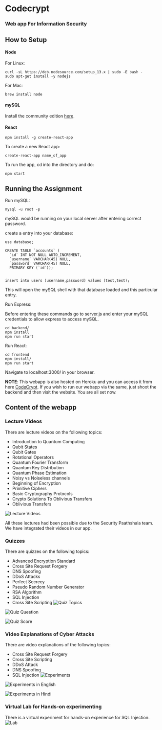 # Codecrypt
### Web app For Information Security

## How to Setup

#### Node

For Linux:

```
curl -sL https://deb.nodesource.com/setup_13.x | sudo -E bash -
sudo apt-get install -y nodejs
```

For Mac:

```
brew install node
```

#### mySQL

Install the community edition [here](https://www.digitalocean.com/community/tutorials/how-to-install-mysql-on-ubuntu-18-04).

#### React

```
npm install -g create-react-app
```

To create a new React app:

```
create-react-app name_of_app
```

To run the app, cd into the directory and do:

```
npm start
```

## Running the Assignment

Run mySQL:

```
mysql -u root -p
```

mySQL would be running on your local server after entering correct password.

create a entry into your database:

```
use database; 
```
```
CREATE TABLE `accounts` (
  `id` INT NOT NULL AUTO_INCREMENT,
  `username` VARCHAR(45) NULL,
  `password` VARCHAR(45) NULL,
  PRIMARY KEY (`id`));
  
```
```
insert into users (username,password) values (test,test);
```

This will open the mySQL shell with that database loaded and this particular entry.


Run Express:

Before entering these commands go to server.js and enter your mySQL credentials to allow express to access mySQL.
```
cd backend/
npm install
npm run start
```

Run React:

```
cd frontend
npm install/
npm run start
```

Navigate to localhost:3000/ in your browser.

**NOTE**: This webapp is also hosted on Heroku and you can access it from here [CodeCrypt](https://knowledge-secure.herokuapp.com/ "CodeCrypt"). If you wish to run our webapp via the same, just shoot the backend and then visit the website. You are all set now.


## Content of the webapp

### Lecture Videos

There are lecture videos on the following topics:

* Introduction to Quantum Computing
* Qubit States
* Qubit Gates
* Rotational Operators
* Quantum Fourier Transform
* Quantum Key Distribution
* Quantum Phase Estimation
* Noisy vs Noiseless channels
* Beginning of Encryption
* Primitive Ciphers
* Basic Cryptography Protocols
* Crypto Solutions To Oblivious Transfers
* Oblivious Transfers

![Lecture Videos](https://github.com/RaghavSaboo159/codecrypt/blob/main/images/lecture.png)

All these lectures had been possible due to the Security Paathshala team.
We have integrated their videos in our app.


### Quizzes

There are quizzes on the following topics:

* Advanced Encryption Standard
* Cross Site Request Forgery
* DNS Spoofing
* DDoS Attacks
* Perfect Secrecy
* Pseudo Random Number Generator
* RSA Algorithm
* SQL Injection
* Cross Site Scripting
![Quiz Topics](https://github.com/RaghavSaboo159/codecrypt/blob/main/images/quiz_in_english.jpeg)


![Quiz Question](https://github.com/RaghavSaboo159/codecrypt/blob/main/images/score.png)


![Quiz Score](https://github.com/RaghavSaboo159/codecrypt/blob/main/images/question.png)


### Video Explanations of Cyber Attacks

There are video explanations of the following topics:

* Cross Site Request Forgery
* Cross Site Scripting
* DDoS Attack
* DNS Spoofing
* SQL Injection
![Experiments](https://github.com/RaghavSaboo159/codecrypt/blob/main/images/videos.jpeg)


![Experiments in English](https://github.com/RaghavSaboo159/codecrypt/blob/main/images/experiments_in_english.jpeg)


![Experiments in Hindi](https://github.com/RaghavSaboo159/codecrypt/blob/main/images/experiments_in_hindi.jpeg)


### Virtual Lab for Hands-on experimenting

There is a virtual experiment for hands-on experience for SQL Injection.
![Lab](https://github.com/RaghavSaboo159/codecrypt/blob/main/images/lab.png)
